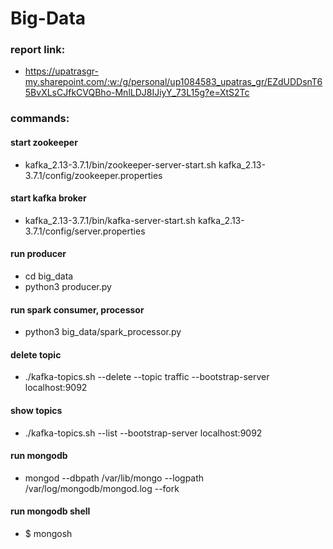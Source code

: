 # Big-Data
### report link:
- https://upatrasgr-my.sharepoint.com/:w:/g/personal/up1084583_upatras_gr/EZdUDDsnT65BvXLsCJfkCVQBho-MnlLDJ8IJiyY_73L15g?e=XtS2Tc
  
### commands:
#### start zookeeper 
- kafka_2.13-3.7.1/bin/zookeeper-server-start.sh kafka_2.13-3.7.1/config/zookeeper.properties
#### start kafka broker
- kafka_2.13-3.7.1/bin/kafka-server-start.sh  kafka_2.13-3.7.1/config/server.properties
#### run producer
- cd big_data
- python3 producer.py
#### run spark consumer, processor
- python3 big_data/spark_processor.py
#### delete topic
- ./kafka-topics.sh --delete --topic traffic --bootstrap-server localhost:9092
#### show topics
- ./kafka-topics.sh --list --bootstrap-server localhost:9092
#### run mongodb
- mongod --dbpath /var/lib/mongo --logpath /var/log/mongodb/mongod.log --fork
#### run mongodb shell
- $ mongosh
